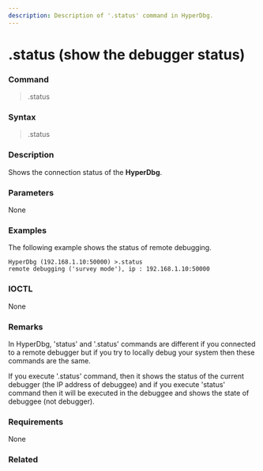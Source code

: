 ```yaml
---
description: Description of '.status' command in HyperDbg.
---
```


# .status \(show the debugger status\)

### Command

> .status

### Syntax

> .status

### Description

Shows the connection status of the **HyperDbg**.

### Parameters

None

### Examples

The following example shows the status of remote debugging.

```text
HyperDbg (192.168.1.10:50000) >.status
remote debugging ('survey mode'), ip : 192.168.1.10:50000
```

### IOCTL

None

### **Remarks**

In HyperDbg, 'status' and '.status' commands are different if you connected to a remote debugger but if you try to locally debug your system then these commands are the same.

If you execute '.status' command, then it shows the status of the current debugger \(the IP address of debuggee\) and if you execute 'status' command then it will be executed in the debuggee and shows the state of debuggee \(not debugger\).

### Requirements

None

### Related

